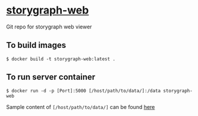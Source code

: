 # [storygraph-web](http://storygraph.cs.odu.edu/)

Git repo for storygraph web viewer

## To build images
```
$ docker build -t storygraph-web:latest .
```

## To run server container
```
$ docker run -d -p [Port]:5000 [/host/path/to/data/]:/data storygraph-web
```
Sample content of ```[/host/path/to/data/]``` can be found [here](https://github.com/anwala/storygraph-data)